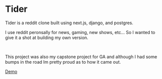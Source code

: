 <h1>Tider</h1>

<p>Tider is a reddit clone built using next.js, django, and postgres.

I use reddit peronsally for news, gaming, new shows, etc... So I wanted to give it a shot at building my own version.</p>

<br />

<p>This project was also my capstone project for GA and although I had some bumps in the road Im pretty proud as to how it came out. </p>

<a href="https://youtu.be/FFqS8t2BJgE" target="_blank">Demo</a>